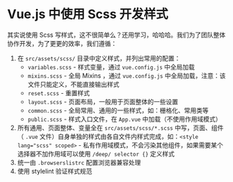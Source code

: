 # Vue.js 中使用 Scss 开发样式

其实说使用 Scss 写样式，这不很简单么？还用学习，哈哈哈。我们为了团队整体协作开发，为了更更的效率，我们遵循：

1. 在 `src/assets/scss/` 目录中定义样式，并列出常用的配置：
    - `variables.scss` - 样式变量，通过 `vue.config.js` 中全局加载
    - `mixins.scss` - 全局 Mixins ，通过 `vue.config.js` 中全局加载，注意：该文件只能定义，不能直接输出样式
    - `reset.scss` - 重置样式
    - `layout.scss` - 页面布局，一般用于页面整体的一些设置
    - `common.scss` - 全局常用、通用的一些样式，如：栅格化、常用类等
    - `public.scss` - 样式入口文件，在 `App.vue` 中加载（不使用作用域模式）
2. 所有通用、页面整体、变量全在 `src/assets/scss/*.scss` 中写，页面、组件（ `.vue` 文件）自身单独的样式由各自文件内样式完成，如：`<style lang="scss" scoped>` - 私有作用域模式，不会污染其他组件，如果需要某个选择器不加作用域可以使用 `/deep/ selector {}` 定义样式
3. 统一由 `.browserslistrc` 配置浏览器兼容处理
4. 使用 stylelint 验证样式规范
